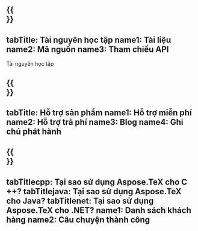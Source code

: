 ﻿---
translation: true
deploy: false
---

{{<section learningresources>}}
---
tabTitle: Tài nguyên học tập
name1: Tài liệu
name2: Mã nguồn
name3: Tham chiếu API
---

Tài nguyên học tập

{{<section support>}}
---
tabTitle: Hỗ trợ sản phẩm
name1: Hỗ trợ miễn phí
name2: Hỗ trợ trả phí
name3: Blog
name4: Ghi chú phát hành
---

{{<section why>}}
---
tabTitlecpp: Tại sao sử dụng Aspose.TeX cho C ++?
tabTitlejava: Tại sao sử dụng Aspose.TeX cho Java?
tabTitlenet: Tại sao sử dụng Aspose.TeX cho .NET?
name1: Danh sách khách hàng
name2: Câu chuyện thành công
---





